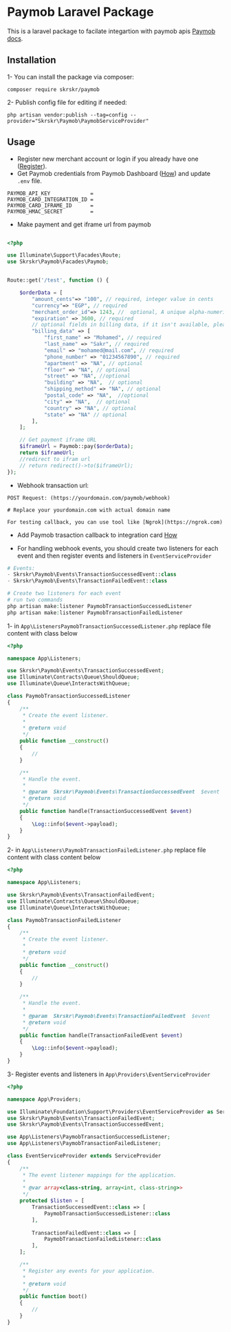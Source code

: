 # Paymob Laravel Package

This is a laravel package to facilate integartion with paymob apis [Paymob docs](https://docs.paymob.com/docs/accept-standard-redirect).

## Installation

1- You can install the package via composer:

```
composer require skrskr/paymob
```

2- Publish config file for editing if needed:

```
php artisan vendor:publish --tag=config --provider="Skrskr\Paymob\PaymobServiceProvider"
```

## Usage
- Register new merchant account or login if you already have one ([Register](https://accept.paymob.com/portal2/en/register?flash=true)).
- Get Paymob credentials from Paymob Dashboard ([How](https://docs.paymob.com/docs/profile)) and update `.env` file.
```
PAYMOB_API_KEY             = 
PAYMOB_CARD_INTEGRATION_ID = 
PAYMOB_CARD_IFRAME_ID      = 
PAYMOB_HMAC_SECRET         = 
```

- Make payment and get iframe url from paymob

```php

<?php

use Illuminate\Support\Facades\Route;
use Skrskr\Paymob\Facades\Paymob;


Route::get('/test', function () {

    $orderData = [
        "amount_cents"=> "100", // required, integer value in cents
        "currency"=> "EGP", // required
        "merchant_order_id"=> 1243, //	optional, A unique alpha-numeric value for each transaction
        "expiration" => 3600, // required
        // optional fields in billing data, if it isn't available, please send it to be "NA",
        "billing_data" => [
            "first_name" => "Mohamed", // required
            "last_name" => "Sakr", // required
            "email" => "mohamed@mail.com", // required
            "phone_number" => "01234567890", // required 
            "apartment" => "NA", // optional
            "floor" => "NA", // optional
            "street" => "NA", //optional
            "building" => "NA",  // optional
            "shipping_method" => "NA", // optional
            "postal_code" => "NA",  //optional
            "city" => "NA",  // optional
            "country" => "NA", // optional
            "state" => "NA" // optional
        ],
    ];

    // Get payment iframe URL
    $iframeUrl = Paymob::pay($orderData);
    return $iframeUrl;
    //redirect to ifram url
    // return redirect()->to($iframeUrl);
});


```


- Webhook transaction url:
```
POST Request: (https://yourdomain.com/paymob/webhook)

# Replace your yourdomain.com with actual domain name

For testing callback, you can use tool like [Ngrok](https://ngrok.com)
```

- Add Paymob trasaction callback to integration card [How](https://docs.paymob.com/docs/payment-integrations) 

- For handling webhook events, you should create two listeners for each event and then register events and listeners in `EventServiceProvider` 
```php 
# Events:
- Skrskr\Paymob\Events\TransactionSuccessedEvent::class
- Skrskr\Paymob\Events\TransactionFailedEvent::class

# Create two listeners for each event 
# run two commands
php artisan make:listener PaymobTransactionSuccessedListener
php artisan make:listener PaymobTransactionFailedListener

```

1- in `App\ListenersPaymobTransactionSuccessedListener.php` replace file content with class below

```php
<?php

namespace App\Listeners;

use Skrskr\Paymob\Events\TransactionSuccessedEvent;
use Illuminate\Contracts\Queue\ShouldQueue;
use Illuminate\Queue\InteractsWithQueue;

class PaymobTransactionSuccessedListener
{
    /**
     * Create the event listener.
     *
     * @return void
     */
    public function __construct()
    {
        //
    }

    /**
     * Handle the event.
     *
     * @param  Skrskr\Paymob\Events\TransactionSuccessedEvent  $event
     * @return void
     */
    public function handle(TransactionSuccessedEvent $event)
    {
        \Log::info($event->payload);
    }
}

```

2- in `App\Listeners\PaymobTransactionFailedListener.php` replace file content with class content below
```php
<?php

namespace App\Listeners;

use Skrskr\Paymob\Events\TransactionFailedEvent;
use Illuminate\Contracts\Queue\ShouldQueue;
use Illuminate\Queue\InteractsWithQueue;

class PaymobTransactionFailedListener
{
    /**
     * Create the event listener.
     *
     * @return void
     */
    public function __construct()
    {
        //
    }

    /**
     * Handle the event.
     *
     * @param  Skrskr\Paymob\Events\TransactionFailedEvent  $event
     * @return void
     */
    public function handle(TransactionFailedEvent $event)
    {
        \Log::info($event->payload);
    }
}

```
3- Register events and listeners in `App\Providers\EventServiceProvider`

```php
<?php

namespace App\Providers;

use Illuminate\Foundation\Support\Providers\EventServiceProvider as ServiceProvider;
use Skrskr\Paymob\Events\TransactionFailedEvent;
use Skrskr\Paymob\Events\TransactionSuccessedEvent;

use App\Listeners\PaymobTransactionSuccessedListener;
use App\Listeners\PaymobTransactionFailedListener;

class EventServiceProvider extends ServiceProvider
{
    /**
     * The event listener mappings for the application.
     *
     * @var array<class-string, array<int, class-string>>
     */
    protected $listen = [        
        TransactionSuccessedEvent::class => [
            PaymobTransactionSuccessedListener::class
        ],
        
        TransactionFailedEvent::class => [
            PaymobTransactionFailedListener::class
        ],
    ];

    /**
     * Register any events for your application.
     *
     * @return void
     */
    public function boot()
    {
        //
    }
}

```

